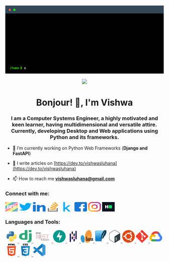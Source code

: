 ![](https://github.com/vishwasluhana/vishwasluhana/blob/main/gifs/terminal.gif)
<p align="center">
  <img src="https://readme-typing-svg.herokuapp.com/?color=%2336BCF7&size=24&center=true&vCenter=true&width=500&height=100&lines=Greetings+and+Salutations!+👋;Welcome+to+my+profile!+🙌;Eat+Sleep+Code+Repeat+💻">
</p>
  
<h1 align="center">Bonjour! 👋, I'm Vishwa</h1>
<h3 align="center">I am a Computer Systems Engineer, a highly motivated and keen learner, having multidimensional and versatile attire. Currently, developing Desktop and Web applications using Python and its frameworks.</h3>

- 🌱 I’m currently working on Python Web Frameworks (**Django and FastAPI**)

- 📝 I write articles on [https://dev.to/vishwasluhana](https://dev.to/vishwasluhana)

- 📫 How to reach me **vishwasluhana@gmail.com**

<h3 align="left">Connect with me:</h3>
<p align="left">
<a href="https://dev.to/vishwasluhana" target="blank"><img align="center" src="icons/devto.svg" alt="vishwasluhana" height="30" width="40" /></a>
<a href="https://twitter.com/vixvos" target="blank"><img align="center" src="icons/twitter.svg" alt="vixvos" height="30" width="40" /></a>
<a href="https://linkedin.com/in/vishwa-mittar-b1980b201" target="blank"><img align="center" src="icons/linked-in.svg" alt="vishwa-mittar-b1980b201" height="30" width="40" /></a>
<a href="https://stackoverflow.com/users/11834577" target="blank"><img align="center" src="icons/stack-overflow.svg" alt="11834577" height="30" width="40" /></a>
<a href="https://kaggle.com/vishwasluhana" target="blank"><img align="center" src="icons/kaggle.svg" alt="vishwasluhana" height="30" width="40" /></a>
<a href="https://fb.com/luhanavishwas" target="blank"><img align="center" src="icons/facebook.svg" alt="luhanavishwas" height="30" width="40" /></a>
<a href="https://instagram.com/vishwas_luhana" target="blank"><img align="center" src="icons/instagram.svg" alt="vishwas_luhana" height="30" width="40" /></a>
<a href="https://www.hackerrank.com/vishwasluhana" target="blank"><img align="center" src="icons/hackerrank.svg" alt="vishwasluhana" height="30" width="40" /></a>
</p>

<h3 align="left">Languages and Tools:</h3>
<p align="left">
<a href="https://www.python.org" target="_blank" rel="noreferrer"> <img src="icons/python.svg" alt="python" width="40" height="40"/> </a>
<a href="https://www.djangoproject.com/" target="_blank" rel="noreferrer"> <img src="icons/django.svg" alt="django" width="40" height="40"/> </a>
<a href="https://www.django-rest-framework.org/" target="_blank" rel="noreferrer"> <img src="icons/drf.png" alt="django-rest-framework" width="60" height="40"/> </a>
<a href="https://fastapi.tiangolo.com/" target="_blank" rel="noreferrer"> <img src="icons/fastapi.svg" alt="fastAPI" width="40" height="40"/> </a>
<a href="https://pandas.pydata.org/" target="_blank" rel="noreferrer"> <img src="icons/pandas.svg" alt="pandas" width="40" height="40"/> </a>
<a href="https://scikit-learn.org/" target="_blank" rel="noreferrer"> <img src="icons/scikit_learn.svg" alt="scikit_learn" width="40" height="40"/> </a>
<a href="https://www.sqlite.org/" target="_blank" rel="noreferrer"> <img src="icons/sqlite.svg" alt="sqlite" width="40" height="40"/> </a>
<a href="https://www.gnu.org/software/bash/" target="_blank" rel="noreferrer"> <img src="icons/bash.svg" alt="bash" width="40" height="40"/> </a>
<a href="https://ubuntu.com/" target="_blank" rel="noreferrer"> <img src="icons/ubuntu.svg" alt="ubuntu" width="40" height="40"/> </a>
<a href="https://git-scm.com/" target="_blank" rel="noreferrer"> <img src="icons/git-scm.svg" alt="git" width="40" height="40"/> </a>
<a href="https://cloud.google.com" target="_blank" rel="noreferrer"> <img src="icons/google_cloud.svg" alt="gcp" width="40" height="40"/> </a>
<a href="https://www.w3.org/html/" target="_blank" rel="noreferrer"> <img src="icons/html5.svg" alt="html5" width="40" height="40"/> </a>
<a href="https://devdocs.io/css/" target="_blank" rel="noreferrer"> <img src="icons/css3.svg" alt="css3" width="40" height="40"/> </a>
<a href="https://code.visualstudio.com/" target="_blank" rel="noreferrer"> <img src="icons/vscode.svg" alt="vscode" width="40" height="40"/> </a>
</p>
